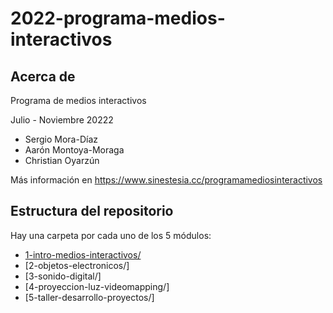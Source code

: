 # 2022-programa-medios-interactivos

## Acerca de

Programa de medios interactivos

Julio - Noviembre 20222

* Sergio Mora-Díaz
* Aarón Montoya-Moraga
* Christian Oyarzún

Más información en https://www.sinestesia.cc/programamediosinteractivos

## Estructura del repositorio

Hay una carpeta por cada uno de los 5 módulos:

* [1-intro-medios-interactivos/](1-intro-medios-interactivos/)
* [2-objetos-electronicos/]
* [3-sonido-digital/]
* [4-proyeccion-luz-videomapping/]
* [5-taller-desarrollo-proyectos/]
